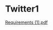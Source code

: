 # Twitter1
[Requirements (1).pdf](https://github.com/swapnam77/Twitter1/files/7151492/Requirements.1.pdf)
